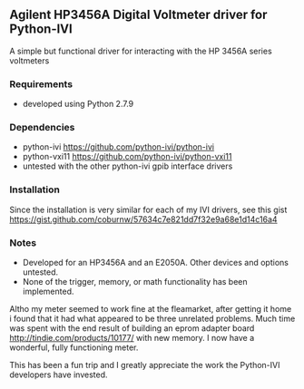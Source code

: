 ## Agilent HP3456A Digital Voltmeter driver for Python-IVI

A simple but functional driver for interacting with the HP 3456A series voltmeters

### Requirements
  * developed using Python 2.7.9
  
### Dependencies
  * python-ivi https://github.com/python-ivi/python-ivi
  * python-vxi11 https://github.com/python-ivi/python-vxi11
  * untested with the other python-ivi gpib interface drivers

### Installation
Since the installation is very similar for each of my IVI drivers, see this gist https://gist.github.com/coburnw/57634c7e821dd7f32e9a68e1d14c16a4 

### Notes
  * Developed for an HP3456A and an E2050A. Other devices and options untested.
  * None of the trigger, memory, or math functionality has been implemented.

Altho my meter seemed to work fine at the fleamarket, after getting it home i found that it had what appeared to be three unrelated problems.  Much time was spent with the end result of building an eprom adapter board http://tindie.com/products/10177/ with new memory.  I now have a wonderful, fully functioning meter.

This has been a fun trip and I greatly appreciate the work the Python-IVI
developers have invested.

